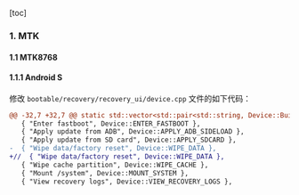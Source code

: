 [toc]

### 1. MTK

#### 1.1 MTK8768

#### 1.1.1 Android S

修改 `bootable/recovery/recovery_ui/device.cpp` 文件的如下代码：

```diff
@@ -32,7 +32,7 @@ static std::vector<std::pair<std::string, Device::BuiltinAction>> g_menu_actions
   { "Enter fastboot", Device::ENTER_FASTBOOT },
   { "Apply update from ADB", Device::APPLY_ADB_SIDELOAD },
   { "Apply update from SD card", Device::APPLY_SDCARD },
-  { "Wipe data/factory reset", Device::WIPE_DATA },
+//  { "Wipe data/factory reset", Device::WIPE_DATA },
   { "Wipe cache partition", Device::WIPE_CACHE },
   { "Mount /system", Device::MOUNT_SYSTEM },
   { "View recovery logs", Device::VIEW_RECOVERY_LOGS },
```


